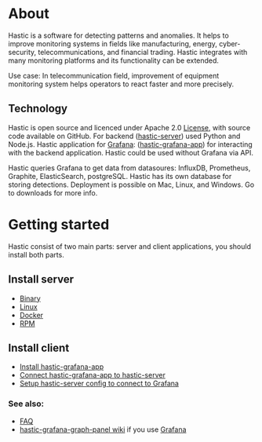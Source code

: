 # About

Hastic is a software for detecting patterns and anomalies. It helps to improve monitoring systems in fields like manufacturing, energy, cyber-security, telecommunications, and financial trading. Hastic integrates with many monitoring platforms and its functionality can be extended.

Use case: In telecommunication field, improvement of equipment monitoring system helps operators to react faster and more precisely.

## Technology
Hastic is open source and licenced under Apache 2.0 [License](https://github.com/hastic/hastic-server/blob/master/LICENSE), with source code available on GitHub. For backend ([hastic-server](https://github.com/hastic/hastic-server)) used Python and Node.js. Hastic application for [Grafana](https://grafana.com/): ([hastic-grafana-app](https://github.com/hastic/hastic-grafana-app)) for interacting with the backend application. Hastic could be used without Grafana via API.

Hastic queries Grafana to get data from datasoures: InfluxDB, Prometheus, Graphite, ElasticSearch, postgreSQL. Hastic has its own database for storing detections. Deployment is possible on Mac, Linux, and Windows. Go to downloads for more info.

# Getting started

Hastic consist of two main parts: server and client applications, you should install both parts.

## Install server
  * [Binary](https://github.com/hastic/hastic-server/wiki/Installation-from-binary)
  * [Linux](https://github.com/hastic/hastic-server/wiki/Installation-in-Linux)
  * [Docker](https://github.com/hastic/hastic-server/wiki/Docker)
  * [RPM](https://github.com/hastic/hastic-server/wiki/Installation-from-RPM)
## Install client
  * [Install hastic-grafana-app](https://github.com/hastic/hastic-grafana-app/wiki/Installation)
  * [Connect hastic-grafana-app to hastic-server](https://github.com/hastic/hastic-grafana-app/wiki/Getting-started)
  * [Setup hastic-server config to connect to Grafana](https://github.com/hastic/hastic-server/wiki/Configuration)


### See also:
* [FAQ](https://github.com/hastic/hastic-server/wiki/FAQ)
* [hastic-grafana-graph-panel wiki](https://github.com/hastic/hastic-grafana-graph-panel/wiki) if you use [Grafana](https://grafana.com/)